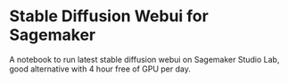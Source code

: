 # Stable Diffusion Webui for Sagemaker 
A notebook to run latest stable diffusion webui on Sagemaker Studio Lab, good alternative with 4 hour free of GPU per day. 
